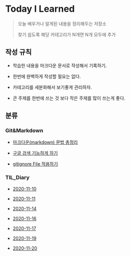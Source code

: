 Today I Learned
==

>오늘 배우거나 알게된 내용을 정리해두는 저장소
>
>찾기 쉽도록 해당 카데고리가 N개면 N개 모두에 추가



## 작성 규칙

* 학습한 내용을 마크다운 문서로 작성해서 기록하기.

* 한번에 완벽하게 작성할 필요는 없다.

* 카테고리를 세분화해서 보기좋게 관리하자.

* 큰 주제를 한번에 쓰는 것 보다 작은 주제를 많이 쓰는게 좋다.

  


## 분류

### Git&Markdown

* [마크다운(markdown) 문법 총정리][link]

[link]:https://github.com/goheeji/TIL/blob/master/git%26markdown/%EB%A7%88%ED%81%AC%EB%8B%A4%EC%9A%B4(markdown)%20%EB%AC%B8%EB%B2%95%20%EC%B4%9D%EC%A0%95%EB%A6%AC.md

* [구글 검색 기능하게 하기][link2]

[link2]:https://github.com/goheeji/TIL/blob/master/git%26markdown/%EA%B5%AC%EA%B8%80%20%EA%B2%80%EC%83%89%20%EA%B0%80%EB%8A%A5%ED%95%98%EA%B2%8C%20%ED%95%98%EA%B8%B0.md

* [gitignore File 적용하기][link3]

[link3]:https://github.com/goheeji/TIL/blob/master/git%26markdown/gitignore%20File%20%EC%A0%81%EC%9A%A9%ED%95%98%EA%B8%B0.md



### TIL_Diary
* [2020-11-10][2020-11-10]

[2020-11-10]: https://github.com/goheeji/TIL/blob/master/TIL_Diary/2020-11-10.md

* [2020-11-11][2020-11-11]

[2020-11-11]: https://github.com/goheeji/TIL/blob/master/TIL_Diary/2020-11-11.md

* [2020-11-14][2020-11-14]

[2020-11-14]: https://github.com/goheeji/TIL/blob/master/TIL_Diary/2020-11-14.md

* [2020-11-16][2020-11-16]

[2020-11-16]: https://github.com/goheeji/TIL/blob/master/TIL_Diary/2020-11-16.md

* [2020-11-17][2020-11-17]

[2020-11-17]: https://github.com/goheeji/TIL/blob/master/TIL_Diary/2020-11-17.md

* [2020-11-19][2020-11-19]

[2020-11-19]: https://github.com/goheeji/TIL/blob/master/TIL_Diary/2020-11-19.md

* [2020-11-20][2020-11-20]

[2020-11-20]: https://github.com/goheeji/TIL/blob/master/TIL_Diary/2020-11-20.md

